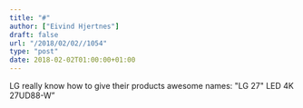 ```yaml
---
title: "#"
author: ["Eivind Hjertnes"]
draft: false
url: "/2018/02/02//1054"
type: "post"
date: 2018-02-02T01:00:00+01:00
---
```


LG really know how to give their products awesome names: "LG 27" LED 4K
27UD88-W”
